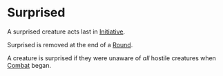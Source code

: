# Surprised

A surprised creature acts last in [Initiative](../Combat/Initiative.md).

Surprised is removed at the end of a [Round](../Core%20Procedures/Round.md).

A creature is surprised if they were unaware of *all* hostile creatures when [Combat](../Combat/Combat.md) began.
